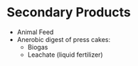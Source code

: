 # Secondary Products

 - Animal Feed
 - Anerobic digest of press cakes:
	 - Biogas
	 - Leachate (liquid fertilizer)